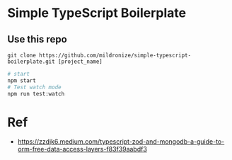 # Simple TypeScript Boilerplate

## Use this repo

```
git clone https://github.com/mildronize/simple-typescript-boilerplate.git [project_name]
```

```bash
# start
npm start
# Test watch mode
npm run test:watch
```

# Ref
- https://zzdjk6.medium.com/typescript-zod-and-mongodb-a-guide-to-orm-free-data-access-layers-f83f39aabdf3